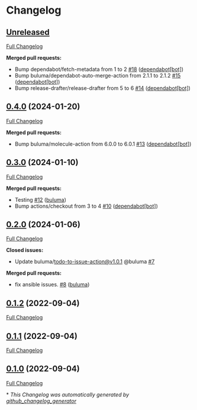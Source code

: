 # Changelog

## [Unreleased](https://github.com/buluma/ansible-role-proxychains/tree/HEAD)

[Full Changelog](https://github.com/buluma/ansible-role-proxychains/compare/0.4.0...HEAD)

**Merged pull requests:**

- Bump dependabot/fetch-metadata from 1 to 2 [\#18](https://github.com/buluma/ansible-role-proxychains/pull/18) ([dependabot[bot]](https://github.com/apps/dependabot))
- Bump buluma/dependabot-auto-merge-action from 2.1.1 to 2.1.2 [\#15](https://github.com/buluma/ansible-role-proxychains/pull/15) ([dependabot[bot]](https://github.com/apps/dependabot))
- Bump release-drafter/release-drafter from 5 to 6 [\#14](https://github.com/buluma/ansible-role-proxychains/pull/14) ([dependabot[bot]](https://github.com/apps/dependabot))

## [0.4.0](https://github.com/buluma/ansible-role-proxychains/tree/0.4.0) (2024-01-20)

[Full Changelog](https://github.com/buluma/ansible-role-proxychains/compare/0.3.0...0.4.0)

**Merged pull requests:**

- Bump buluma/molecule-action from 6.0.0 to 6.0.1 [\#13](https://github.com/buluma/ansible-role-proxychains/pull/13) ([dependabot[bot]](https://github.com/apps/dependabot))

## [0.3.0](https://github.com/buluma/ansible-role-proxychains/tree/0.3.0) (2024-01-10)

[Full Changelog](https://github.com/buluma/ansible-role-proxychains/compare/0.2.0...0.3.0)

**Merged pull requests:**

- Testing [\#12](https://github.com/buluma/ansible-role-proxychains/pull/12) ([buluma](https://github.com/buluma))
- Bump actions/checkout from 3 to 4 [\#10](https://github.com/buluma/ansible-role-proxychains/pull/10) ([dependabot[bot]](https://github.com/apps/dependabot))

## [0.2.0](https://github.com/buluma/ansible-role-proxychains/tree/0.2.0) (2024-01-06)

[Full Changelog](https://github.com/buluma/ansible-role-proxychains/compare/0.1.2...0.2.0)

**Closed issues:**

- Update buluma/todo-to-issue-action@v1.0.1 @buluma [\#7](https://github.com/buluma/ansible-role-proxychains/issues/7)

**Merged pull requests:**

- fix ansible issues. [\#8](https://github.com/buluma/ansible-role-proxychains/pull/8) ([buluma](https://github.com/buluma))

## [0.1.2](https://github.com/buluma/ansible-role-proxychains/tree/0.1.2) (2022-09-04)

[Full Changelog](https://github.com/buluma/ansible-role-proxychains/compare/0.1.1...0.1.2)

## [0.1.1](https://github.com/buluma/ansible-role-proxychains/tree/0.1.1) (2022-09-04)

[Full Changelog](https://github.com/buluma/ansible-role-proxychains/compare/0.1.0...0.1.1)

## [0.1.0](https://github.com/buluma/ansible-role-proxychains/tree/0.1.0) (2022-09-04)

[Full Changelog](https://github.com/buluma/ansible-role-proxychains/compare/8e715e056a19f5d58693b10b588f153f2e90f6f6...0.1.0)



\* *This Changelog was automatically generated by [github_changelog_generator](https://github.com/github-changelog-generator/github-changelog-generator)*
